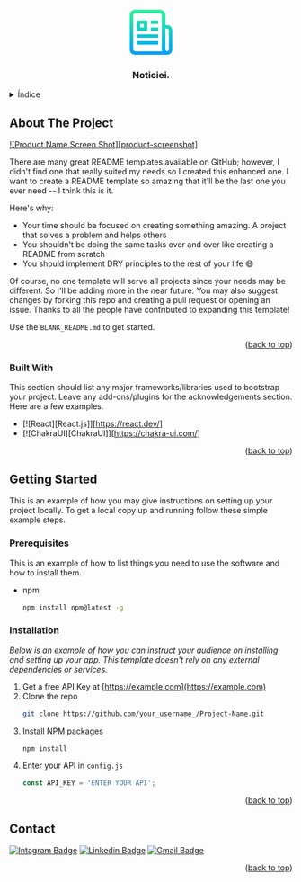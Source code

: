 <!-- PROJECT LOGO -->
<br />
<div align="center">
  <a href="https://github.com/plscabral/MVP1-Noticiei-Front">
    <img src="/public/favicon.png" alt="Logo" width="80" height="80">
  </a>

  <h3 align="center">Noticiei.</h3>
</div>



<!-- TABLE OF CONTENTS -->
<details>
  <summary>Índice</summary>
  <ol>
    <li>
      <a href="#about-the-project">Sobre o projeto</a>
      <ul>
        <li><a href="#built-with">Tecnologias utilizadas</a></li>
      </ul>
    </li>
    <li>
      <a href="#getting-started">Começando</a>
      <ul>
        <li><a href="#prerequisites">Pré-requisitos</a></li>
        <li><a href="#installation">Instalação</a></li>
      </ul>
    </li>
    <li><a href="#contact">Contato</a></li>
  </ol>
</details>



<!-- ABOUT THE PROJECT -->
## About The Project

[![Product Name Screen Shot][product-screenshot]](https://example.com)

There are many great README templates available on GitHub; however, I didn't find one that really suited my needs so I created this enhanced one. I want to create a README template so amazing that it'll be the last one you ever need -- I think this is it.

Here's why:
* Your time should be focused on creating something amazing. A project that solves a problem and helps others
* You shouldn't be doing the same tasks over and over like creating a README from scratch
* You should implement DRY principles to the rest of your life :smile:

Of course, no one template will serve all projects since your needs may be different. So I'll be adding more in the near future. You may also suggest changes by forking this repo and creating a pull request or opening an issue. Thanks to all the people have contributed to expanding this template!

Use the `BLANK_README.md` to get started.

<p align="right">(<a href="#readme-top">back to top</a>)</p>



### Built With

This section should list any major frameworks/libraries used to bootstrap your project. Leave any add-ons/plugins for the acknowledgements section. Here are a few examples.

* [![React][React.js]][https://react.dev/]
* [![ChakraUI][ChakraUI]][https://chakra-ui.com/]

<p align="right">(<a href="#readme-top">back to top</a>)</p>



<!-- GETTING STARTED -->
## Getting Started

This is an example of how you may give instructions on setting up your project locally.
To get a local copy up and running follow these simple example steps.

### Prerequisites

This is an example of how to list things you need to use the software and how to install them.
* npm
  ```sh
  npm install npm@latest -g
  ```

### Installation

_Below is an example of how you can instruct your audience on installing and setting up your app. This template doesn't rely on any external dependencies or services._

1. Get a free API Key at [https://example.com](https://example.com)
2. Clone the repo
   ```sh
   git clone https://github.com/your_username_/Project-Name.git
   ```
3. Install NPM packages
   ```sh
   npm install
   ```
4. Enter your API in `config.js`
   ```js
   const API_KEY = 'ENTER YOUR API';
   ```

<p align="right">(<a href="#readme-top">back to top</a>)</p>

<!-- CONTACT -->
## Contact

[![Intagram Badge](https://img.shields.io/badge/-@plscabral-6633cc?style=flat-square&labelColor=6633cc&logo=instagram&logoColor=white&link=https://twitter.com/dieegosf)](https://www.instagram.com/plscabral/)
[![Linkedin Badge](https://img.shields.io/badge/-Paulo%20Cabral-6633cc?style=flat-square&logo=Linkedin&logoColor=white&link=https://www.linkedin.com/in/plscabral/)](https://www.linkedin.com/in/plscabral/)
[![Gmail Badge](https://img.shields.io/badge/-paulo.luiz127@gmail.com-6633cc?style=flat-square&logo=Gmail&logoColor=white&link=mailto:diego.schell.f@gmail.com)](mailto:paulo.luiz127@gmail.com)

<p align="right">(<a href="#readme-top">back to top</a>)</p>
